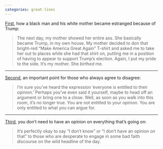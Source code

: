 ```yaml
---
categories: great-lines
---
```


[First](https://verysmartbrothas.theroot.com/how-trump-ruined-my-relationship-with-my-white-mother-1797935049), how a black man and his white mother became estranged because of Trump:

> The next day, my mother showed her entire ass. She basically became Trump, in my own house. My mother decided to don that bright-red “Make America Great Again” T-shirt and asked me to take her out to places while she had that shirt on, putting me in a position of having to appear to support Trump’s election. Again, I put my pride to the side. It’s my mother. She _birthed_ me.

* * *
[Second](https://theconversation.com/no-youre-not-entitled-to-your-opinion-9978), an important point for those who always agree to disagree:

> I’m sure you’ve heard the expression ‘everyone is entitled to their opinion.’ Perhaps you’ve even said it yourself, maybe to head off an argument or bring one to a close. Well, as soon as you walk into this room, it’s no longer true. You are not entitled to your opinion. You are only entitled to what you can argue for.

***
[Third](https://www.manrepeller.com/2019/04/art-of-not-having-opinions.html), you don’t need to have an opinion on everything that’s going on:

> It’s perfectly okay to say “I don’t know” or “I don’t have an opinion on that” to those who are desperate to engage in some bad faith discourse on the wild headline of the day.